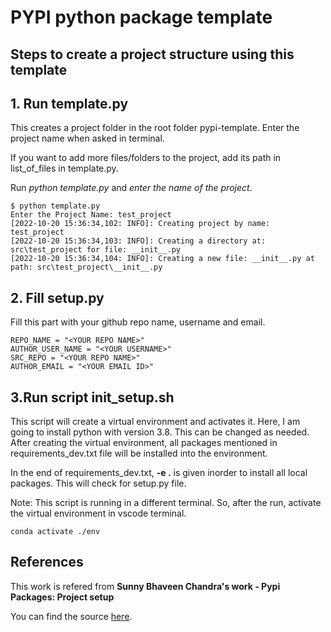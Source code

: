# PYPI python package template

## Steps to create a project structure using this template

## 1. Run template.py

This creates a project folder in the root folder pypi-template. Enter the project name when asked in terminal.

If you want to add more files/folders   to the project, add its path in list_of_files in template.py.

Run *python template.py* and *enter the name of the project*.

```
$ python template.py
Enter the Project Name: test_project
[2022-10-20 15:36:34,102: INFO]: Creating project by name: test_project
[2022-10-20 15:36:34,103: INFO]: Creating a directory at: src\test_project for file: __init__.py       
[2022-10-20 15:36:34,104: INFO]: Creating a new file: __init__.py at path: src\test_project\__init__.py
```

## 2. Fill setup.py

Fill this part with your github repo name, username and email.

```
REPO_NAME = "<YOUR REPO NAME>"
AUTHOR_USER_NAME = "<YOUR USERNAME>"
SRC_REPO = "<YOUR REPO NAME>"
AUTHOR_EMAIL = "<YOUR EMAIL ID>"
```

## 3.Run script init_setup.sh

This script will create a virtual environment and activates it. Here, I am going to install python with version 3.8. This can be changed as needed.
After creating the virtual environment, all packages mentioned in requirements_dev.txt file will be installed into the environment.

In the end of requirements_dev.txt, **-e .** is given inorder to install all local packages. This will check for setup.py file. 

Note: This script is running in a different terminal. So, after the run, activate the virtual environment in vscode terminal. 
```
conda activate ./env
```


## References
This work is refered from **Sunny Bhaveen Chandra's work - Pypi Packages: Project setup**

You can find the source [here](https://www.youtube.com/watch?v=X868cWGsrVY&list=PLrdaCCBhU_hlLUujFA5KUjb3yathXilut&index=2).
